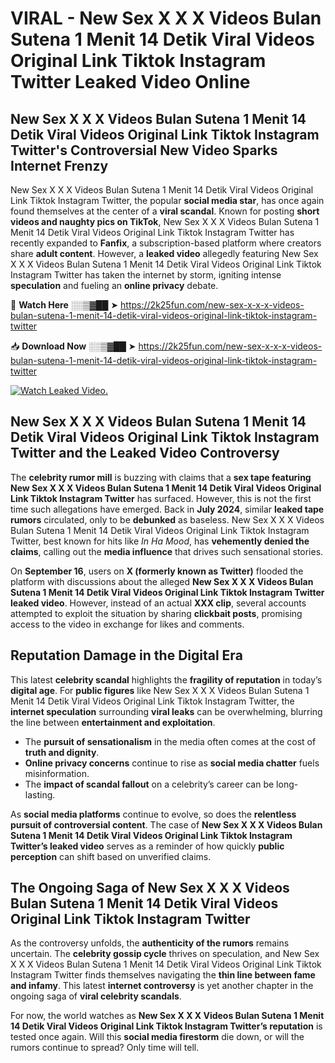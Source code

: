 # VIRAL - New Sex X X X Videos Bulan Sutena 1 Menit 14 Detik Viral Videos Original Link Tiktok Instagram Twitter Leaked Video Online

## **New Sex X X X Videos Bulan Sutena 1 Menit 14 Detik Viral Videos Original Link Tiktok Instagram Twitter's Controversial New Video Sparks Internet Frenzy**  

New Sex X X X Videos Bulan Sutena 1 Menit 14 Detik Viral Videos Original Link Tiktok Instagram Twitter, the popular **social media star**, has once again found themselves at the center of a **viral scandal**. Known for posting **short videos and naughty pics on TikTok**, New Sex X X X Videos Bulan Sutena 1 Menit 14 Detik Viral Videos Original Link Tiktok Instagram Twitter has recently expanded to **Fanfix**, a subscription-based platform where creators share **adult content**. However, a **leaked video** allegedly featuring New Sex X X X Videos Bulan Sutena 1 Menit 14 Detik Viral Videos Original Link Tiktok Instagram Twitter has taken the internet by storm, igniting intense **speculation** and fueling an **online privacy** debate.  

🔴 **Watch Here** ░░▒▓██ ➤ https://2k25fun.com/new-sex-x-x-x-videos-bulan-sutena-1-menit-14-detik-viral-videos-original-link-tiktok-instagram-twitter  

📥 **Download Now** ░░▒▓██ ➤ https://2k25fun.com/new-sex-x-x-x-videos-bulan-sutena-1-menit-14-detik-viral-videos-original-link-tiktok-instagram-twitter  

[![Watch Leaked Video.](https://miro.medium.com/v2/resize:fit:828/format:webp/1*cilzJN44JGOrTw9NJCrNHA.gif "Watch Leaked Video")](https://2k25fun.com/new-sex-x-x-x-videos-bulan-sutena-1-menit-14-detik-viral-videos-original-link-tiktok-instagram-twitter)

## **New Sex X X X Videos Bulan Sutena 1 Menit 14 Detik Viral Videos Original Link Tiktok Instagram Twitter and the Leaked Video Controversy**  

The **celebrity rumor mill** is buzzing with claims that a **sex tape featuring New Sex X X X Videos Bulan Sutena 1 Menit 14 Detik Viral Videos Original Link Tiktok Instagram Twitter** has surfaced. However, this is not the first time such allegations have emerged. Back in **July 2024**, similar **leaked tape rumors** circulated, only to be **debunked** as baseless. New Sex X X X Videos Bulan Sutena 1 Menit 14 Detik Viral Videos Original Link Tiktok Instagram Twitter, best known for hits like *In Ha Mood*, has **vehemently denied the claims**, calling out the **media influence** that drives such sensational stories.  

On **September 16**, users on **X (formerly known as Twitter)** flooded the platform with discussions about the alleged **New Sex X X X Videos Bulan Sutena 1 Menit 14 Detik Viral Videos Original Link Tiktok Instagram Twitter leaked video**. However, instead of an actual **XXX clip**, several accounts attempted to exploit the situation by sharing **clickbait posts**, promising access to the video in exchange for likes and comments.  

## **Reputation Damage in the Digital Era**  

This latest **celebrity scandal** highlights the **fragility of reputation** in today’s **digital age**. For **public figures** like New Sex X X X Videos Bulan Sutena 1 Menit 14 Detik Viral Videos Original Link Tiktok Instagram Twitter, the **internet speculation** surrounding **viral leaks** can be overwhelming, blurring the line between **entertainment and exploitation**.  

- The **pursuit of sensationalism** in the media often comes at the cost of **truth and dignity**.  
- **Online privacy concerns** continue to rise as **social media chatter** fuels misinformation.  
- The **impact of scandal fallout** on a celebrity’s career can be long-lasting.  

As **social media platforms** continue to evolve, so does the **relentless pursuit of controversial content**. The case of **New Sex X X X Videos Bulan Sutena 1 Menit 14 Detik Viral Videos Original Link Tiktok Instagram Twitter’s leaked video** serves as a reminder of how quickly **public perception** can shift based on unverified claims.  

## **The Ongoing Saga of New Sex X X X Videos Bulan Sutena 1 Menit 14 Detik Viral Videos Original Link Tiktok Instagram Twitter**  

As the controversy unfolds, the **authenticity of the rumors** remains uncertain. The **celebrity gossip cycle** thrives on speculation, and New Sex X X X Videos Bulan Sutena 1 Menit 14 Detik Viral Videos Original Link Tiktok Instagram Twitter finds themselves navigating the **thin line between fame and infamy**. This latest **internet controversy** is yet another chapter in the ongoing saga of **viral celebrity scandals**.  

For now, the world watches as **New Sex X X X Videos Bulan Sutena 1 Menit 14 Detik Viral Videos Original Link Tiktok Instagram Twitter’s reputation** is tested once again. Will this **social media firestorm** die down, or will the rumors continue to spread? Only time will tell.